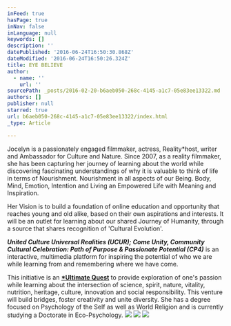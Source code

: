 ```yaml
---
inFeed: true
hasPage: true
inNav: false
inLanguage: null
keywords: []
description: ''
datePublished: '2016-06-24T16:50:30.868Z'
dateModified: '2016-06-24T16:50:26.324Z'
title: EYE BELIEVE
author:
  - name: ''
    url: ''
sourcePath: _posts/2016-02-20-b6aeb050-268c-4145-a1c7-05e83ee13322.md
authors: []
publisher: null
starred: true
url: b6aeb050-268c-4145-a1c7-05e83ee13322/index.html
_type: Article

---
```

Jocelyn is a passionately engaged filmmaker, actress, Reality\*host, writer and Ambassador for Culture and Nature. Since 2007, as a reality filmmaker, she has been capturing her journey of learning about the world while discovering fascinating understandings of why it is valuable to think of life in terms of Nourishment. Nourishment in all aspects of our Being. Body, Mind, Emotion, Intention and Living an Empowered Life with Meaning and Inspiration. 

Her Vision is to build a foundation of online education and opportunity that reaches young and old alike, based on their own aspirations and interests. It will be an outlet for learning about our shared Journey of Humanity, through a source that shares recognition of 'Cultural Evolution'.

**_United Culture Universal Realities (UCUR); Come Unity, Community Cultural Celebration: Path of Purpose & Passionate Potential (CP4)_** is an interactive, multimedia platform for inspiring the potential of who we are while learning from and remembering where we have come. 

This initiative is an **[\*Ultimate Quest][0]** to provide exploration of one's passion while learning about the intersection of science, spirit, nature, vitality, nutrition, heritage, culture, innovation and social responsibility. This venture will build bridges, foster creativity and unite diversity. She has a degree focused on Psychology of the Self as well as World Religion and is currently studying a Doctorate in Eco-Psychology.
![](https://s3-us-west-2.amazonaws.com/the-grid-img/p/00548f4339999b0cafd9b4f3601340e63b650fa6.png)
![](https://the-grid-user-content.s3-us-west-2.amazonaws.com/8f119ce8-13dd-4a00-9927-60f5531d0546.jpg)
![](https://the-grid-user-content.s3-us-west-2.amazonaws.com/21921fa1-7e28-4f46-b070-61b3b40e47eb.jpg)

[0]: https://www.youtube.com/watch?v=3BnJqsU9XkM